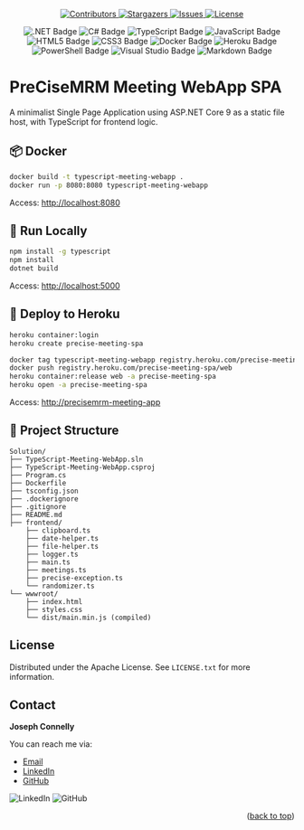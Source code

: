 <a name="readme-top"></a>



<!-- PROJECT SHIELDS -->
<p align="center">
  <a href="https://github.com/your-org/your-repo/graphs/contributors">
    <img src="https://img.shields.io/github/contributors/your-org/your-repo.svg?style=for-the-badge" alt="Contributors">
  </a>
  <a href="https://github.com/your-org/your-repo/stargazers">
    <img src="https://img.shields.io/github/stars/your-org/your-repo.svg?style=for-the-badge" alt="Stargazers">
  </a>
  <a href="https://github.com/your-org/your-repo/issues">
    <img src="https://img.shields.io/github/issues/your-org/your-repo.svg?style=for-the-badge" alt="Issues">
  </a>
  <a href="https://github.com/your-org/your-repo/blob/main/LICENSE.txt">
    <img src="https://img.shields.io/github/license/your-org/your-repo.svg?style=for-the-badge" alt="License">
  </a>
</p>



<!-- TECHNOLOGY SHIELDS -->
<p align="center">
  <img src="[.Net]" alt=".NET Badge"/>
  <img src="[C#]" alt="C# Badge"/>
  <img src="[TypeScript]" alt="TypeScript Badge"/>
  <img src="[JavaScript]" alt="JavaScript Badge"/>
  <img src="[HTML5]" alt="HTML5 Badge"/>
  <img src="[CSS3]" alt="CSS3 Badge"/>
  <img src="[Docker]" alt="Docker Badge"/>
  <img src="[Heroku]" alt="Heroku Badge"/>
  <img src="[PowerShell]" alt="PowerShell Badge"/>
  <img src="[Visual Studio]" alt="Visual Studio Badge"/>
  <img src="[Markdown]" alt="Markdown Badge"/>
</p>




# PreCiseMRM Meeting WebApp SPA

A minimalist Single Page Application using ASP.NET Core 9 as a static file host, with TypeScript for frontend logic.



## 📦 Docker
```bash
docker build -t typescript-meeting-webapp .
docker run -p 8080:8080 typescript-meeting-webapp
```
Access: [http://localhost:8080](http://localhost:8080)



## 🚀 Run Locally
```bash
npm install -g typescript
npm install
dotnet build
```
Access: [http://localhost:5000](http://localhost:5000)



## 🚢 Deploy to Heroku
```bash
heroku container:login
heroku create precise-meeting-spa

docker tag typescript-meeting-webapp registry.heroku.com/precise-meeting-spa/web
docker push registry.heroku.com/precise-meeting-spa/web
heroku container:release web -a precise-meeting-spa
heroku open -a precise-meeting-spa
```
Access: [http://precisemrm-meeting-app](https://precisemrm-meeting-app-ccd209b1d4ae.herokuapp.com/)



## 📁 Project Structure
```
Solution/
├── TypeScript-Meeting-WebApp.sln
├── TypeScript-Meeting-WebApp.csproj
├── Program.cs
├── Dockerfile
├── tsconfig.json
├── .dockerignore
├── .gitignore
├── README.md
├── frontend/
    ├── clipboard.ts
    ├── date-helper.ts
    ├── file-helper.ts
    ├── logger.ts
    ├── main.ts
    ├── meetings.ts
    ├── precise-exception.ts
    └── randomizer.ts
└── wwwroot/
    ├── index.html
    ├── styles.css
    └── dist/main.min.js (compiled)
```



## License

Distributed under the Apache License. See `LICENSE.txt` for more information.



## Contact

**Joseph Connelly** 

You can reach me via:
- [Email](mailto:joseph_a_connelly@yahoo.com)
- [LinkedIn](https://www.linkedin.com/in/joseph-a-connelly)
- [GitHub](https://github.com/jconnelly-dev)

![LinkedIn](https://img.shields.io/badge/linkedin-%230077B5.svg?style=for-the-badge&logo=linkedin&logoColor=white) ![GitHub](https://img.shields.io/badge/github-%23121011.svg?style=for-the-badge&logo=github&logoColor=white)
<br />

<p align="right">(<a href="#readme-top">back to top</a>)</p>



<!-- MARKDOWN LINKS & IMAGES -->
[contributors-shield]: https://img.shields.io/github/contributors/othneildrew/Best-README-Template.svg?style=for-the-badge
[contributors-url]: https://github.com/othneildrew/Best-README-Template/graphs/contributors
[stars-shield]: https://img.shields.io/github/stars/othneildrew/Best-README-Template.svg?style=for-the-badge
[stars-url]: https://github.com/othneildrew/Best-README-Template/stargazers
[issues-shield]: https://img.shields.io/github/issues/othneildrew/Best-README-Template.svg?style=for-the-badge
[issues-url]: https://github.com/othneildrew/Best-README-Template/issues
[license-shield]: https://img.shields.io/github/license/othneildrew/Best-README-Template.svg?style=for-the-badge
[license-url]: https://github.com/othneildrew/Best-README-Template/blob/master/LICENSE.txt

[.Net]: https://img.shields.io/badge/.NET-5C2D91?style=for-the-badge&logo=.net&logoColor=white
[C#]: https://img.shields.io/badge/c%23-%23239120.svg?style=for-the-badge&logo=csharp&logoColor=white
[TypeScript]: https://img.shields.io/badge/TypeScript-3178C6?style=for-the-badge&logo=typescript&logoColor=white
[JavaScript]: https://img.shields.io/badge/javascript-%23323330.svg?style=for-the-badge&logo=javascript&logoColor=%23F7DF1E
[HTML5]: https://img.shields.io/badge/html5-%23E34F26.svg?style=for-the-badge&logo=html5&logoColor=white
[CSS3]: https://img.shields.io/badge/css3-%231572B6.svg?style=for-the-badge&logo=css3&logoColor=white
[Docker]: https://img.shields.io/badge/Docker-2496ED?style=for-the-badge&logo=docker&logoColor=white
[Heroku]: https://img.shields.io/badge/heroku-%23430098.svg?style=for-the-badge&logo=heroku&logoColor=white
[PowerShell]: https://img.shields.io/badge/PowerShell-5391FE?style=for-the-badge&logo=powershell&logoColor=white
[Visual Studio]: https://img.shields.io/badge/Visual%20Studio-5C2D91.svg?style=for-the-badge&logo=visual-studio&logoColor=white
[Markdown]: https://img.shields.io/badge/markdown-%23000000.svg?style=for-the-badge&logo=markdown&logoColor=white